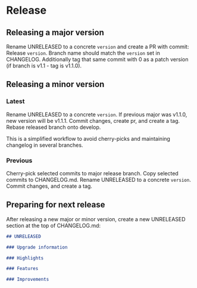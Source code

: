 # Release

## Releasing a major version

Rename UNRELEASED to a concrete `version` and create a PR with commit: Release `version`.
Branch name should match the `version` set in CHANGELOG.
Additionally tag that same commit with 0 as a patch version (if branch is v1.1 - tag is v1.1.0).

## Releasing a minor version

### Latest

Rename UNRELEASED to a concrete `version`. If previous major was v1.1.0, new version will
be v1.1.1.
Commit changes, create pr, and create a tag.
Rebase released branch onto develop.

This is a simplified workflow to avoid cherry-picks and maintaining changelog in several branches.

### Previous

Cherry-pick selected commits to major release branch.
Copy selected commits to CHANGELOG.md.
Rename UNRELEASED to a concrete `version`.
Commit changes, and create a tag.

## Preparing for next release

After releasing a new major or minor version, create a new UNRELEASED section at the top of CHANGELOG.md:

```markdown
## UNRELEASED

### Upgrade information

### Highlights

### Features

### Improvements
```
